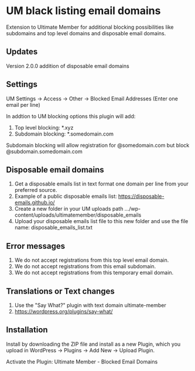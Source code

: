 # UM black listing email domains
Extension to Ultimate Member for additional blocking possibilities like subdomains and top level domains and disposable email domains.

## Updates
Version 2.0.0 addition of disposable email domains

## Settings 
UM Settings -> Access -> Other -> Blocked Email Addresses (Enter one email per line)

In addtion to UM blocking options this plugin will add:

1. Top level blocking: *.xyz
2. Subdomain blocking: *.somedomain.com

Subdomain blocking will allow registration for @somedomain.com but block @subdomain.somedomain.com

## Disposable email domains
1. Get a disposable emails list in text format one domain per line from your preferred source.
2. Example of a public disposable emails list: https://disposable-emails.github.io/
3. Create a new folder in your UM uploads path .../wp-content/uploads/ultimatemember/disposable_emails
4. Upload your disposable emails list file to this new folder and use the file name: disposable_emails_list.txt

## Error messages
1. We do not accept registrations from this top level email domain.
2. We do not accept registrations from this email subdomain.
3. We do not accept registrations from this temporary email domain.

## Translations or Text changes
1. Use the "Say What?" plugin with text domain ultimate-member
2. https://wordpress.org/plugins/say-what/

## Installation
Install by downloading the ZIP file and install as a new Plugin, which you upload in WordPress -> Plugins -> Add New -> Upload Plugin.

Activate the Plugin: Ultimate Member - Blocked Email Domains
